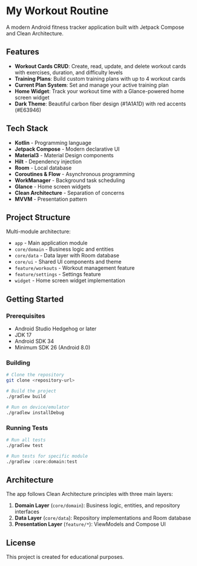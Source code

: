 # My Workout Routine

A modern Android fitness tracker application built with Jetpack Compose and Clean Architecture.

## Features

- **Workout Cards CRUD**: Create, read, update, and delete workout cards with exercises, duration, and difficulty levels
- **Training Plans**: Build custom training plans with up to 4 workout cards
- **Current Plan System**: Set and manage your active training plan
- **Home Widget**: Track your workout time with a Glance-powered home screen widget
- **Dark Theme**: Beautiful carbon fiber design (#1A1A1D) with red accents (#E63946)

## Tech Stack

- **Kotlin** - Programming language
- **Jetpack Compose** - Modern declarative UI
- **Material3** - Material Design components
- **Hilt** - Dependency injection
- **Room** - Local database
- **Coroutines & Flow** - Asynchronous programming
- **WorkManager** - Background task scheduling
- **Glance** - Home screen widgets
- **Clean Architecture** - Separation of concerns
- **MVVM** - Presentation pattern

## Project Structure

Multi-module architecture:
- `app` - Main application module
- `core/domain` - Business logic and entities
- `core/data` - Data layer with Room database
- `core/ui` - Shared UI components and theme
- `feature/workouts` - Workout management feature
- `feature/settings` - Settings feature
- `widget` - Home screen widget implementation

## Getting Started

### Prerequisites

- Android Studio Hedgehog or later
- JDK 17
- Android SDK 34
- Minimum SDK 26 (Android 8.0)

### Building

```bash
# Clone the repository
git clone <repository-url>

# Build the project
./gradlew build

# Run on device/emulator
./gradlew installDebug
```

### Running Tests

```bash
# Run all tests
./gradlew test

# Run tests for specific module
./gradlew :core:domain:test
```

## Architecture

The app follows Clean Architecture principles with three main layers:

1. **Domain Layer** (`core/domain`): Business logic, entities, and repository interfaces
2. **Data Layer** (`core/data`): Repository implementations and Room database
3. **Presentation Layer** (`feature/*`): ViewModels and Compose UI

## License

This project is created for educational purposes.
